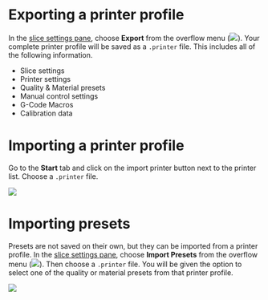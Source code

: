 
Exporting a printer profile
===========================

In the [slice settings pane](index), choose **Export** from the overflow menu (![](https://lh3.googleusercontent.com/B0iPKfPTIEs8X9qR5xZYj5aarp5PcLy3-cLjr3DYIRxZnyWLFe3-UMBYmfafoU8CjfD1dDUMmjMpcqZsJuAUsg8k-A)). Your complete printer profile will be saved as a `.printer` file. This includes all of the following information.

* Slice settings
* Printer settings
* Quality & Material presets
* Manual control settings
* G-Code Macros
* Calibration data

Importing a printer profile
===========================

Go to the **Start** tab and click on the import printer button next to the printer list. Choose a `.printer` file.

![](https://lh3.googleusercontent.com/AZ5azO_H54r-S7-oDtIEOawXP6xZcxS81g0-re5eeq88m2b-wy1G6bEZEywsGgzfm1CATwhXk3nYzNfaMayqLINPkg=s0)

Importing presets
=================

Presets are not saved on their own, but they can be imported from a printer profile. In the [slice settings pane](index), choose **Import Presets** from the overflow menu (![](https://lh3.googleusercontent.com/B0iPKfPTIEs8X9qR5xZYj5aarp5PcLy3-cLjr3DYIRxZnyWLFe3-UMBYmfafoU8CjfD1dDUMmjMpcqZsJuAUsg8k-A)). Then choose a `.printer` file. You will be given the option to select one of the quality or material presets from that printer profile.

![](https://lh3.googleusercontent.com/qN1jKdlVZ1qgXnD2NyO_NQAl7LVBllryBwNMmm1wNogMWurLzv_c7SJiZqjBFejwsloODxObe7er0-W8rkvMgKlv=s0)
